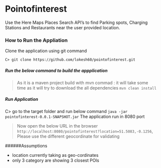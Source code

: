# Pointofinterest
Use the Here Maps Places Search API’s to find Parking spots, Charging Stations and Restaurants near the user provided location.

### How to Run the Appliation 
Clone the application using git command 
```
C> git clone https://github.com/lokesh60/pointofinterest.git 
```

##### Run the below command to build the appplication 
> As it is a maven project build with mvn commad : it will take some time as it will try to download the all dependencies 
```mvn clean install ```

##### Run Application 
C> go to the target folder and run below command 
```java -jar pointofinterest-0.0.1-SNAPSHOT.jar```
The application run in 8080 port 

> Now open the below URL in the browser 
```http://localhost:8080/pointofinterest?location=51.5083,-0.1256```,
> Please use the different geocordinate for validating 

######Assumptions 
- location currently taking as geo-cordinates 
- only 3 category are showing 3 closest POIs
